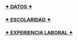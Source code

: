 <P> <h3 class="centrado"> <a href= "datospersonales.html.HTML">  ✦ DATOS ✦   </a>
    <p><h3 class="centrado"><a href="escolaridad.html.HTML">    ✦ ESCOLARIDAD ✦ </a></p>
    <h3 class="centrado"><a href="expelaboral.html.HTML">   ✦ EXPERIENCIA LABORAL ✦ </a>
